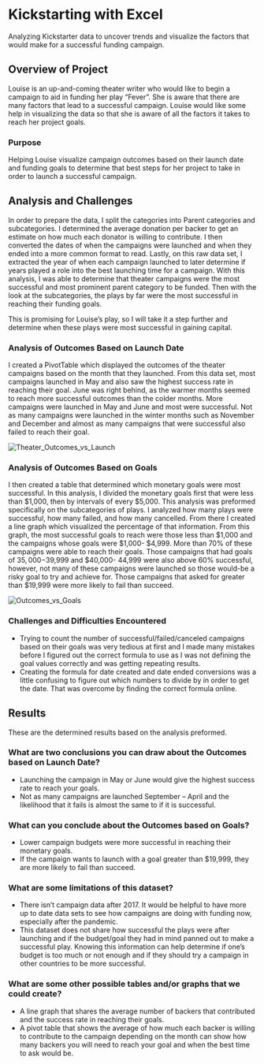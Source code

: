 # Kickstarting with Excel

Analyzing Kickstarter data to uncover trends and visualize the factors that would make for a successful funding campaign.

## Overview of Project

Louise is an up-and-coming theater writer who would like to begin a campaign to aid in funding her play “Fever”. She is aware that there are many factors that lead to a successful campaign. Louise would like some help in visualizing the data so that she is aware of all the factors it takes to reach her project goals.

### Purpose

Helping Louise visualize campaign outcomes based on their launch date and funding goals to determine that best steps for her project to take in order to launch a successful campaign. 

## Analysis and Challenges

In order to prepare the data, I split the categories into Parent categories and subcategories. I determined the average donation per backer to get an estimate on how much each donator is willing to contribute. I then converted the dates of when the campaigns were launched and when they ended into a more common format to read. Lastly, on this raw data set, I extracted the year of when each campaign launched to later determine if years played a role into the best launching time for a campaign. With this analysis, I was able to determine that theater campaigns were the most successful and most prominent parent category to be funded. Then with the look at the subcategories, the plays by far were the most successful in reaching their funding goals. 

This is promising for Louise’s play, so I will take it a step further and determine when these plays were most successful in gaining capital. 

### Analysis of Outcomes Based on Launch Date

I created a PivotTable which displayed the outcomes of the theater campaigns based on the month that they launched. From this data set, most campaigns launched in May and also saw the highest success rate in reaching their goal. June was right behind, as the warmer months seemed to reach more successful outcomes than the colder months. More campaigns were launched in May and June and most were successful. Not as many campaigns were launched in the winter months such as November and December and almost as many campaigns that were successful also failed to reach their goal. 

![Theater_Outcomes_vs_Launch](https://user-images.githubusercontent.com/105755095/173149295-01f4c90b-bfcd-4d04-94a7-f42f5f9ef44f.png)

### Analysis of Outcomes Based on Goals

I then created a table that determined which monetary goals were most successful. In this analysis, I divided the monetary goals first that were less than $1,000, then by intervals of every $5,000. This analysis was preformed specifically on the subcategories of plays. I analyzed how many plays were successful, how many failed, and how many cancelled. From there I created a line graph which visualized the percentage of that information. From this graph, the most successful goals to reach were those less than $1,000 and the campaigns whose goals were $1,000- $4,999. More than 70% of these campaigns were able to reach their goals. Those campaigns that had goals of $35,000-$39,999 and $40,000- 44,999 were also above 60% successful, however, not many of these campaigns were launched so those would-be a risky goal to try and achieve for.  Those campaigns that asked for greater than $19,999 were more likely to fail than succeed. 

![Outcomes_vs_Goals](https://user-images.githubusercontent.com/105755095/173148566-64eb2b2b-733f-4266-9c2c-df9de85b185f.png)

### Challenges and Difficulties Encountered

-	Trying to count the number of successful/failed/canceled campaigns based on their goals was very tedious at first and I made many mistakes before I figured out the correct formula to use as I was not defining the goal values correctly and was getting repeating results. 
-	Creating the formula for date created and date ended conversions was a little confusing to figure out which numbers to divide by in order to get the date. That was overcome by finding the correct formula online. 

## Results

These are the determined results based on the analysis preformed. 

### What are two conclusions you can draw about the Outcomes based on Launch Date?

-	Launching the campaign in May or June would give the highest success rate to reach your goals. 
-	Not as many campaigns are launched September – April and the likelihood that it fails is almost the same to if it is successful. 

### What can you conclude about the Outcomes based on Goals?

-	Lower campaign budgets were more successful in reaching their monetary goals. 
-	If the campaign wants to launch with a goal greater than $19,999, they are more likely to fail than succeed.  

### What are some limitations of this dataset?

-	There isn’t campaign data after 2017. It would be helpful to have more up to date data sets to see how campaigns are doing with funding now, especially after the pandemic. 
-	This dataset does not share how successful the plays were after launching and if the budget/goal they had in mind panned out to make a successful play. Knowing this information can help determine if one’s budget is too much or not enough and if they should try a campaign in other countries to be more successful. 

### What are some other possible tables and/or graphs that we could create?

-	A line graph that shares the average number of backers that contributed and the success rate in reaching their goals. 
-	A pivot table that shows the average of how much each backer is willing to contribute to the campaign depending on the month can show how many backers you will need to reach your goal and when the best time to ask would be. 

